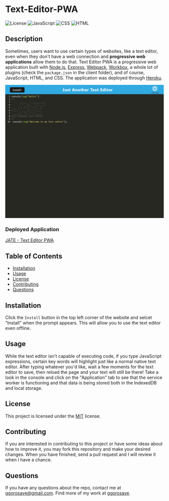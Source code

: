 # Text-Editor-PWA
![License](https://img.shields.io/badge/License-MIT-blue) ![JavaScript](https://img.shields.io/badge/JavaScript-64.1%25-brightgreen) ![CSS](https://img.shields.io/badge/CSS-26%25-blue) ![HTML](https://img.shields.io/badge/HTML-9.9%25-red)   

## Description
Sometimes, users want to use certain types of websites, like a text editor, even when they don't have a web connection and **progressive web applications** allow them to do that. Text Editor PWA is a progressive web application built with [Node.js](https://nodejs.org/en/), [Express](https://www.npmjs.com/package/express), [Webpack](https://webpack.js.org/), [Workbox](https://developer.chrome.com/docs/workbox/), a whole lot of plugins (check the `package.json` in the client folder), and of course, JavaScript, HTML, and CSS. The application was deployed through [Heroku](https://www.heroku.com/).

![Text Editor](./rm-assets/text-editor-pwa.png)

### Deployed Application

[JATE - Text Editor PWA](https://ggorosave-text-editor.herokuapp.com/)

## Table of Contents 

- [Installation](#installation)
- [Usage](#usage)
- [License](#license)
- [Contributing](#contributing)
- [Questions](#questions)

## Installation

Click the `Install` button in the top left corner of the website and selcet "Install" when the prompt appears. This will allow you to use the text editor even offline. 

## Usage

While the text editor isn't capable of executing code, if you type JavaScript expressions, certain key words will highlight just like a normal native text editor. After typing whatever you'd like, wait a few moments for the text editor to save, then reload the page and your text will still be there! Take a look in the console and click on the "Application" tab to see that the service worker is functioning and that data is being stored both in the IndexedDB and local storage.

## License

This project is licensed under the 	[MIT](https://github.com/ggorosave/Text-Editor-PWA/blob/main/LICENSE) license.

## Contributing

If you are interested in contributing to this project or have some ideas about how to improve it, you may fork this repository and make your desired changes. When you have finished, send a pull request and I will review it when I have a chance.


## Questions

If you have any questions about the repo, contact me at [ggorosave@gmail.com](mailto:ggorosave@gmail.com). Find more of my work at [ggorosave](https://https://github.com/ggorosave).
